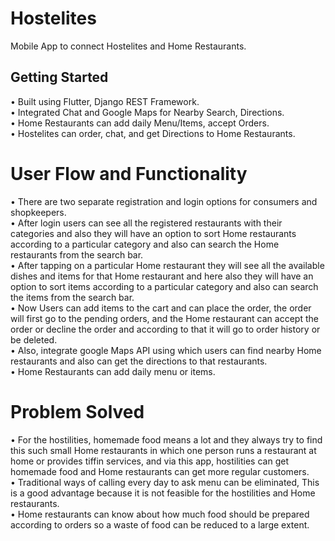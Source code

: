 # Hostelites

Mobile App to connect Hostelites and Home Restaurants.

## Getting Started

• Built using Flutter, Django REST Framework.<br>
• Integrated Chat and Google Maps for Nearby Search, Directions.<br>
• Home Restaurants can add daily Menu/Items, accept Orders.<br>
• Hostelites can order, chat, and get Directions to Home Restaurants.

# User Flow and Functionality

• There are two separate registration and login options for consumers and shopkeepers.<br>
• After login users can see all the registered restaurants with their categories and also they will have an option to sort Home restaurants according to a particular category and also can search the Home restaurants from the search bar.<br>
• After tapping on a particular Home restaurant they will see all the available dishes and items for that Home restaurant and here also they will have an option to sort items according to a particular category and also can search the items from the search bar.<br>
• Now Users can add items to the cart and can place the order, the order will first go to the pending orders, and the Home restaurant can accept the order or decline the order and according to that it will go to order history or be deleted.<br>
• Also, integrate google Maps API using which users can find nearby Home restaurants and also can get the directions to that restaurants. <br>
• Home Restaurants can add daily menu or items.

# Problem Solved

• For the hostilities, homemade food means a lot and they always try to find this such small Home restaurants in which one person runs a restaurant at home or provides tiffin services, and via this app, hostilities can get homemade food and Home restaurants can get more regular customers.<br>
• Traditional ways of calling every day to ask menu can be eliminated, This is a good advantage because it is not feasible for the hostilities and Home restaurants. <br>
• Home restaurants can know about how much food should be prepared according to orders so a waste of food can be reduced to a large extent.
